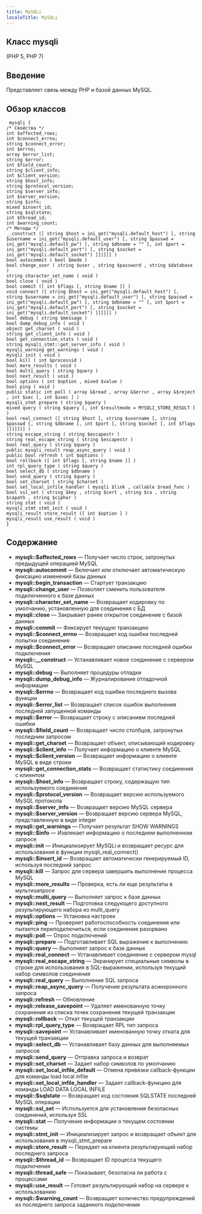 ```yaml
---
title: MySQLi
localeTitle: MySQLi
---
```

## Класс mysqli
(PHP 5, PHP 7)
## Введение
Представляет связь между PHP и базой данных MySQL. 
## Обзор классов 
```
 mysqli {
/* Свойства */
int $affected_rows;
int $connect_errno;
string $connect_error;
int $errno;
array $error_list;
string $error;
int $field_count;
string $client_info;
int $client_version;
string $host_info;
string $protocol_version;
string $server_info;
int $server_version;
string $info;
mixed $insert_id;
string $sqlstate;
int $thread_id;
int $warning_count;
/* Методы */
__construct ([ string $host = ini_get("mysqli.default_host") [, string $username = ini_get("mysqli.default_user") [, string $passwd = ini_get("mysqli.default_pw") [, string $dbname = "" [, int $port = ini_get("mysqli.default_port") [, string $socket = ini_get("mysqli.default_socket") ]]]]]] )
bool autocommit ( bool $mode )
bool change_user ( string $user , string $password , string $database )
string character_set_name ( void )
bool close ( void )
bool commit ([ int $flags [, string $name ]] )
void connect ([ string $host = ini_get("mysqli.default_host") [, string $username = ini_get("mysqli.default_user") [, string $passwd = ini_get("mysqli.default_pw") [, string $dbname = "" [, int $port = ini_get("mysqli.default_port") [, string $socket = ini_get("mysqli.default_socket") ]]]]]] )
bool debug ( string $message )
bool dump_debug_info ( void )
object get_charset ( void )
string get_client_info ( void )
bool get_connection_stats ( void )
string mysqli_stmt::get_server_info ( void )
mysqli_warning get_warnings ( void )
mysqli init ( void )
bool kill ( int $processid )
bool more_results ( void )
bool multi_query ( string $query )
bool next_result ( void )
bool options ( int $option , mixed $value )
bool ping ( void )
public static int poll ( array &$read , array &$error , array &$reject , int $sec [, int $usec ] )
mysqli_stmt prepare ( string $query )
mixed query ( string $query [, int $resultmode = MYSQLI_STORE_RESULT ] )
bool real_connect ([ string $host [, string $username [, string $passwd [, string $dbname [, int $port [, string $socket [, int $flags ]]]]]]] )
string escape_string ( string $escapestr )
string real_escape_string ( string $escapestr )
bool real_query ( string $query )
public mysqli_result reap_async_query ( void )
public bool refresh ( int $options )
bool rollback ([ int $flags [, string $name ]] )
int rpl_query_type ( string $query )
bool select_db ( string $dbname )
bool send_query ( string $query )
bool set_charset ( string $charset )
bool set_local_infile_handler ( mysqli $link , callable $read_func )
bool ssl_set ( string $key , string $cert , string $ca , string $capath , string $cipher )
string stat ( void )
mysqli_stmt stmt_init ( void )
mysqli_result store_result ([ int $option ] )
mysqli_result use_result ( void )
}
```
## Содержание
* **mysqli::$affected_rows** — Получает число строк, затронутых предыдущей операцией MySQL
* **mysqli::autocommit** — Включает или отключает автоматическую фиксацию изменений базы данных
* **mysqli::begin_transaction** — Стартует транзакцию
* **mysqli::change_user** — Позволяет сменить пользователя подключенного к базе данных
* **mysqli::character_set_name** — Возвращает кодировку по умолчанию, установленную для соединения с БД
* **mysqli::close** — Закрывает ранее открытое соединение с базой данных
* **mysqli::commit** — Фиксирует текущую транзакцию
* **mysqli::$connect_errno** — Возвращает код ошибки последней попытки соединения
* **mysqli::$connect_error** — Возвращает описание последней ошибки подключения
* **mysqli::__construct** — Устанавливает новое соединение с сервером MySQL
* **mysqli::debug** — Выполняет процедуры отладки
* **mysqli::dump_debug_info** — Журналирование отладочной информации
* **mysqli::$errno** — Возвращает код ошибки последнего вызова функции
* **mysqli::$error_list** — Возвращает список ошибок выполнения последней запущенной команды
* **mysqli::$error** — Возвращает строку с описанием последней ошибки
* **mysqli::$field_count** — Возвращает число столбцов, затронутых последним запросом
* **mysqli::get_charset** — Возвращает объект, описывающий кодировку
* **mysqli::$client_info** — Получает информацию о клиенте MySQL
* **mysqli::$client_version** — Возвращает информацию о клиенте MySQL в виде строки
* **mysqli::get_connection_stats** — Возвращает статистику соединения с клиентом
* **mysqli::$host_info** — Возвращает строку, содержащую тип используемого соединения
* **mysqli::$protocol_version** — Возвращает версию используемого MySQL протокола
* **mysqli::$server_info** — Возвращает версию MySQL сервера
* **mysqli::$server_version** — Возвращает версию сервера MySQL, представленную в виде integer
* **mysqli::get_warnings** — Получает результат SHOW WARNINGS
* **mysqli::$info** — Извлекает информацию о последнем выполненном запросе
* **mysqli::init** — Инициализирует MySQLi и возвращает ресурс для использования в функции mysqli_real_connect()
* **mysqli::$insert_id** — Возвращает автоматически генерируемый ID, используя последний запрос
* **mysqli::kill** — Запрос для сервера завершить выполнение процесса MySQL
* **mysqli::more_results** — Проверка, есть ли еще результаты в мультизапросе
* **mysqli::multi_query** — Выполняет запрос к базе данных
* **mysqli::next_result** — Подготовка следующего доступного результирующего набора из multi_query
* **mysqli::options** — Установка настроек
* **mysqli::ping** — Проверяет работоспособность соединения или пытается переподключиться, если соединение разорвано
* **mysqli::poll** — Опрос подключений
* **mysqli::prepare** — Подготавливает SQL выражение к выполнению
* **mysqli::query** — Выполняет запрос к базе данных
* **mysqli::real_connect** — Устанавливает соединение с сервером mysql
* **mysqli::real_escape_string** — Экранирует специальные символы в строке для использования в SQL-выражении, используя текущий набор символов соединения
* **mysqli::real_query** — Выполнение SQL запроса
* **mysqli::reap_async_query** — Получение результата асинхронного запроса
* **mysqli::refresh** — Обновление
* **mysqli::release_savepoint** — Удаляет именованную точку сохранения из списка точек сохранения текущей транзакции
* **mysqli::rollback** — Откат текущей транзакции
* **mysqli::rpl_query_type** — Возвращает RPL тип запроса
* **mysqli::savepoint** — Устанавливает именованную точку отката для текущей транзакции
* **mysqli::select_db** — Устанавливает базу данных для выполняемых запросов
* **mysqli::send_query** — Отправка запроса и возврат
* **mysqli::set_charset** — Задает набор символов по умолчанию
* **mysqli::set_local_infile_default** — Отмена привязки callback-функции для команды load local infile
* **mysqli::set_local_infile_handler** — Задает callback-функцию для команды LOAD DATA LOCAL INFILE
* **mysqli::$sqlstate** — Возвращает код состояния SQLSTATE последней MySQL операции
* **mysqli::ssl_set** — Используется для установления безопасных соединений, используя SSL
* **mysqli::stat** — Получение информации о текущем состоянии системы
* **mysqli::stmt_init** — Инициализирует запрос и возвращает объект для использования в mysqli_stmt_prepare
* **mysqli::store_result** — Передает на клиента результирующий набор последнего запроса
* **mysqli::$thread_id** — Возвращает ID процесса текущего подключения
* **mysqli::thread_safe** — Показывает, безопасна ли работа с процессами
* **mysqli::use_result** — Готовит результирующий набор на сервере к использованию
* **mysqli::$warning_count** — Возвращает количество предупреждений из последнего запроса заданного подключения
